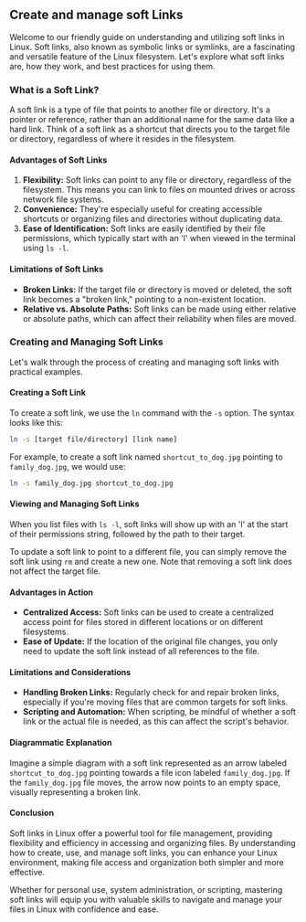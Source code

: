 ## Create and manage soft Links

Welcome to our friendly guide on understanding and utilizing soft links in Linux. Soft links, also known as symbolic links or symlinks, are a fascinating and versatile feature of the Linux filesystem. Let's explore what soft links are, how they work, and best practices for using them.

### What is a Soft Link?

A soft link is a type of file that points to another file or directory. It's a pointer or reference, rather than an additional name for the same data like a hard link. Think of a soft link as a shortcut that directs you to the target file or directory, regardless of where it resides in the filesystem.

#### Advantages of Soft Links

1. **Flexibility:** Soft links can point to any file or directory, regardless of the filesystem. This means you can link to files on mounted drives or across network file systems.
2. **Convenience:** They're especially useful for creating accessible shortcuts or organizing files and directories without duplicating data.
3. **Ease of Identification:** Soft links are easily identified by their file permissions, which typically start with an 'l' when viewed in the terminal using `ls -l`.

#### Limitations of Soft Links

- **Broken Links:** If the target file or directory is moved or deleted, the soft link becomes a "broken link," pointing to a non-existent location.
- **Relative vs. Absolute Paths:** Soft links can be made using either relative or absolute paths, which can affect their reliability when files are moved.

### Creating and Managing Soft Links

Let's walk through the process of creating and managing soft links with practical examples.

#### Creating a Soft Link

To create a soft link, we use the `ln` command with the `-s` option. The syntax looks like this:

```bash
ln -s [target file/directory] [link name]
```

For example, to create a soft link named `shortcut_to_dog.jpg` pointing to `family_dog.jpg`, we would use:

```bash
ln -s family_dog.jpg shortcut_to_dog.jpg
```

#### Viewing and Managing Soft Links

When you list files with `ls -l`, soft links will show up with an 'l' at the start of their permissions string, followed by the path to their target. 

To update a soft link to point to a different file, you can simply remove the soft link using `rm` and create a new one. Note that removing a soft link does not affect the target file.

#### Advantages in Action

- **Centralized Access:** Soft links can be used to create a centralized access point for files stored in different locations or on different filesystems.
- **Ease of Update:** If the location of the original file changes, you only need to update the soft link instead of all references to the file.

#### Limitations and Considerations

- **Handling Broken Links:** Regularly check for and repair broken links, especially if you're moving files that are common targets for soft links.
- **Scripting and Automation:** When scripting, be mindful of whether a soft link or the actual file is needed, as this can affect the script's behavior.

#### Diagrammatic Explanation

Imagine a simple diagram with a soft link represented as an arrow labeled `shortcut_to_dog.jpg` pointing towards a file icon labeled `family_dog.jpg`. If the `family_dog.jpg` file moves, the arrow now points to an empty space, visually representing a broken link.

#### Conclusion

Soft links in Linux offer a powerful tool for file management, providing flexibility and efficiency in accessing and organizing files. By understanding how to create, use, and manage soft links, you can enhance your Linux environment, making file access and organization both simpler and more effective.

Whether for personal use, system administration, or scripting, mastering soft links will equip you with valuable skills to navigate and manage your files in Linux with confidence and ease.